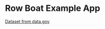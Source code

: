 # Row Boat Example App

[Dataset from data.gov](https://catalog.data.gov/dataset/consolidated-state-performance-report-200910)
